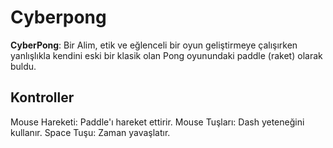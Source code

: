 # Cyberpong

**CyberPong**: Bir Alim, etik ve eğlenceli bir oyun geliştirmeye çalışırken yanlışlıkla kendini eski bir klasik olan Pong oyunundaki paddle (raket) olarak buldu. 

## Kontroller
Mouse Hareketi: Paddle'ı hareket ettirir.
Mouse Tuşları: Dash yeteneğini kullanır.
Space Tuşu: Zaman yavaşlatır.
